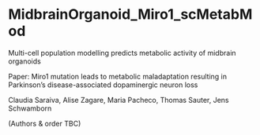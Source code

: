 # MidbrainOrganoid_Miro1_scMetabMod
Multi-cell population modelling predicts metabolic activity of midbrain organoids

Paper: Miro1 mutation leads to metabolic maladaptation resulting in Parkinson’s disease-associated dopaminergic neuron loss 

Claudia Saraiva, Alise Zagare, Maria Pacheco, Thomas Sauter, Jens Schwamborn

(Authors & order TBC)
